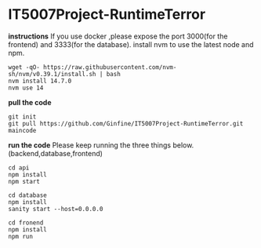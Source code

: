 # IT5007Project-RuntimeTerror

**instructions**
If you use docker ,please expose the port 3000(for the frontend) and 3333(for the database).
install nvm to use the latest node and npm.
```
wget -qO- https://raw.githubusercontent.com/nvm-sh/nvm/v0.39.1/install.sh | bash
nvm install 14.7.0
nvm use 14

```
**pull the code**
```
git init
git pull https://github.com/Ginfine/IT5007Project-RuntimeTerror.git maincode
```
**run the code**
Please keep running the three things below.(backend,database,frontend)
```
cd api
npm install
npm start

cd database
npm install
sanity start --host=0.0.0.0

cd fronend
npm install
npm run
```
 
